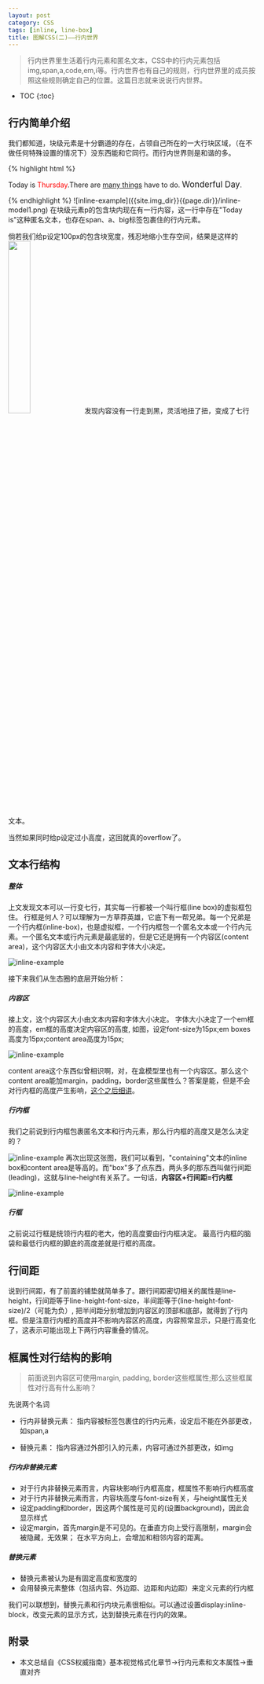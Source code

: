 ```yaml
---
layout: post
category: CSS
tags: [inline, line-box]
title: 图解CSS(二)——行内世界
---
```

> 行内世界里生活着行内元素和匿名文本，CSS中的行内元素包括img,span,a,code,em,i等。行内世界也有自己的规则，行内世界里的成员按照这些规则确定自己的位置。这篇日志就来说说行内世界。

* TOC
{:toc}

## 行内简单介绍

我们都知道，块级元素是十分霸道的存在，占领自己所在的一大行块区域，（在不做任何特殊设置的情况下）没东西能和它同行。而行内世界则是和谐的多。

{% highlight html %}
<p>
  Today is <span style="color: red">Thursday</span>.There are <a href="">many things</a> have to do. <big>Wonderful Day</big>.
</p>
{% endhighlight %}
![inline-example]({{site.img_dir}}{{page.dir}}/inline-model1.png)
在块级元素p的包含块内现在有一行内容，这一行中存在"Today is"这种匿名文本，也存在span、a、big标签包裹住的行内元素。

倘若我们给p设定100px的包含块宽度，残忍地缩小生存空间，结果是这样的
<img style="width:30%;" src="{{site.img_dir}}{{page.dir}}/inline-box2.png" alt="">
发现内容没有一行走到黑，灵活地扭了扭，变成了七行文本。

当然如果同时给p设定过小高度，这回就真的overflow了。

## 文本行结构

##### 整体

上文发现文本可以一行变七行，其实每一行都被一个叫行框(line box)的虚拟框包住。
行框是何人？可以理解为一方草莽英雄，它底下有一帮兄弟。每一个兄弟是一个行内框(inline-box)，也是虚拟框，一个行内框包一个匿名文本或一个行内元素。一个匿名文本或行内元素是最底层的，但是它还是拥有一个内容区(content area)，这个内容区大小由文本内容和字体大小决定。

![inline-example]({{site.img_dir}}{{page.dir}}/inline-model2.png)

接下来我们从生态圈的底层开始分析：

##### 内容区

接上文，这个内容区大小由文本内容和字体大小决定。
字体大小决定了一个em框的高度，em框的高度决定内容区的高度,
如图，设定font-size为15px;em boxes高度为15px;content area高度为15px;

![inline-example]({{site.img_dir}}{{page.dir}}/em.png)

content area这个东西似曾相识啊，对，在盒模型里也有一个内容区。那么这个content area能加margin，padding，border这些属性么？答案是能，但是不会对行内框的高度产生影响，[这个之后细讲](#section-7)。

##### 行内框

我们之前说到行内框包裹匿名文本和行内元素，那么行内框的高度又是怎么决定的？

![inline-example]({{site.img_dir}}{{page.dir}}/inline-model2.png)
再次出现这张图，我们可以看到，"containing"文本的inline box和content area是等高的。而"box"多了点东西，两头多的那东西叫做行间距(leading)，这就与line-height有关系了。一句话，**内容区+行间距=行内框**

![inline-example]({{site.img_dir}}{{page.dir}}/inline-box.png)

##### 行框

之前说过行框是统领行内框的老大，他的高度要由行内框决定。
最高行内框的脑袋和最低行内框的脚底的高度差就是行框的高度。


## 行间距

说到行间距，有了前面的铺垫就简单多了。跟行间距密切相关的属性是line-height，行间距等于line-height-font-size，半间距等于(line-height-font-size)/2（可能为负）,
把半间距分别增加到内容区的顶部和底部，就得到了行内框。但是注意行内框的高度并不影响内容区的高度，内容照常显示，只是行高变化了，这表示可能出现上下两行内容重叠的情况。



## 框属性对行结构的影响

> 前面说到内容区可使用margin, padding, border这些框属性;那么这些框属性对行高有什么影响？

先说两个名词

- 行内非替换元素： 指内容被标签包裹住的行内元素，设定后不能在外部更改，如span,a

- 替换元素： 指内容通过外部引入的元素，内容可通过外部更改，如img

##### 行内非替换元素

- 对于行内非替换元素而言，内容块影响行内框高度，框属性不影响行内框高度
- 对于行内非替换元素而言，内容块高度与font-size有关，与height属性无关
- 设定padding和border，因这两个属性是可见的(设置background)，因此会显示样式
- 设定margin，首先margin是不可见的。在垂直方向上受行高限制，margin会被隐藏，无效果；
在水平方向上，会增加和相邻内容的距离。

##### 替换元素
- 替换元素被认为是有固定高度和宽度的
- 会用替换元素整体（包括内容、外边距、边距和内边距）来定义元素的行内框

<p data-height="464" data-theme-id="20013" data-slug-hash="KdXywK" data-default-tab="result" data-user="curlyCheng" class='codepen'></p>
<script async src="//assets.codepen.io/assets/embed/ei.js"></script>

我们可以联想到，替换元素和行内块元素很相似。可以通过设置display:inline-block，改变元素的显示方式，达到替换元素在行内的效果。

## 附录

- 本文总结自《CSS权威指南》基本视觉格式化章节->行内元素和文本属性->垂直对齐